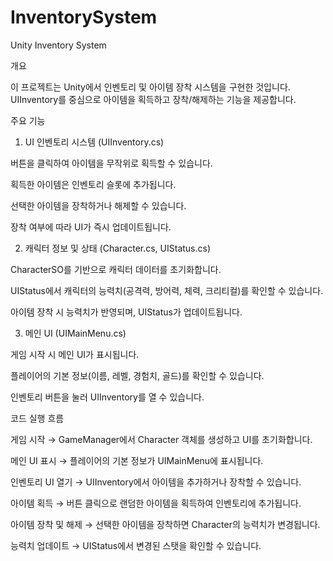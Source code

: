 # InventorySystem
 
Unity Inventory System

개요

이 프로젝트는 Unity에서 인벤토리 및 아이템 장착 시스템을 구현한 것입니다.
UIInventory를 중심으로 아이템을 획득하고 장착/해제하는 기능을 제공합니다.

주요 기능

1. UI 인벤토리 시스템 (UIInventory.cs)

버튼을 클릭하여 아이템을 무작위로 획득할 수 있습니다.

획득한 아이템은 인벤토리 슬롯에 추가됩니다.

선택한 아이템을 장착하거나 해제할 수 있습니다.

장착 여부에 따라 UI가 즉시 업데이트됩니다.

2. 캐릭터 정보 및 상태 (Character.cs, UIStatus.cs)

CharacterSO를 기반으로 캐릭터 데이터를 초기화합니다.

UIStatus에서 캐릭터의 능력치(공격력, 방어력, 체력, 크리티컬)를 확인할 수 있습니다.

아이템 장착 시 능력치가 반영되며, UIStatus가 업데이트됩니다.

3. 메인 UI (UIMainMenu.cs)

게임 시작 시 메인 UI가 표시됩니다.

플레이어의 기본 정보(이름, 레벨, 경험치, 골드)를 확인할 수 있습니다.

인벤토리 버튼을 눌러 UIInventory를 열 수 있습니다.

코드 실행 흐름

게임 시작 → GameManager에서 Character 객체를 생성하고 UI를 초기화합니다.

메인 UI 표시 → 플레이어의 기본 정보가 UIMainMenu에 표시됩니다.

인벤토리 UI 열기 → UIInventory에서 아이템을 추가하거나 장착할 수 있습니다.

아이템 획득 → 버튼 클릭으로 랜덤한 아이템을 획득하여 인벤토리에 추가됩니다.

아이템 장착 및 해제 → 선택한 아이템을 장착하면 Character의 능력치가 변경됩니다.

능력치 업데이트 → UIStatus에서 변경된 스탯을 확인할 수 있습니다.